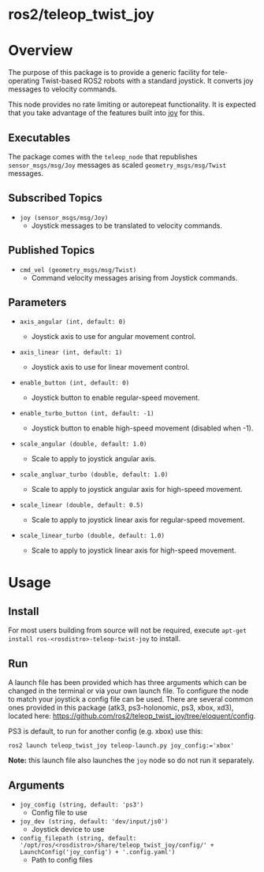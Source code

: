 ros2/teleop_twist_joy
================

# Overview
The purpose of this package is to provide a generic facility for tele-operating Twist-based ROS2 robots with a standard joystick. 
It converts joy messages to velocity commands.

This node provides no rate limiting or autorepeat functionality. It is expected that you take advantage of the features built into [joy](https://index.ros.org/p/joy/github-ros-drivers-joystick_drivers/#foxy) for this.

## Executables
The package comes with the `teleop_node` that republishes `sensor_msgs/msg/Joy` messages as scaled `geometry_msgs/msg/Twist` messages.

## Subscribed Topics
- `joy (sensor_msgs/msg/Joy)`
  - Joystick messages to be translated to velocity commands.

## Published Topics
- `cmd_vel (geometry_msgs/msg/Twist)`
  - Command velocity messages arising from Joystick commands.

## Parameters
- `axis_angular (int, default: 0)`
  - Joystick axis to use for angular movement control.
  
- `axis_linear (int, default: 1)`
  - Joystick axis to use for linear movement control.
  
- `enable_button (int, default: 0)`
  - Joystick button to enable regular-speed movement.
  
- `enable_turbo_button (int, default: -1)`
  - Joystick button to enable high-speed movement (disabled when -1).
  
- `scale_angular (double, default: 1.0)`
  - Scale to apply to joystick angular axis.
  
- `scale_angluar_turbo (double, default: 1.0)`
  - Scale to apply to joystick angular axis for high-speed movement.
    
- `scale_linear (double, default: 0.5)`
  - Scale to apply to joystick linear axis for regular-speed movement.
  
- `scale_linear_turbo (double, default: 1.0)`
  - Scale to apply to joystick linear axis for high-speed movement.

# Usage

## Install
For most users building from source will not be required, execute `apt-get install ros-<rosdistro>-teleop-twist-joy` to install.

## Run
A launch file has been provided which has three arguments which can be changed in the terminal or via your own launch file.
To configure the node to match your joystick a config file can be used. 
There are several common ones provided in this package (atk3, ps3-holonomic, ps3, xbox, xd3), located here: https://github.com/ros2/teleop_twist_joy/tree/eloquent/config.

PS3 is default, to run for another config (e.g. xbox) use this:
````
ros2 launch teleop_twist_joy teleop-launch.py joy_config:='xbox'
````

__Note:__ this launch file also launches the `joy` node so do not run it separately.


## Arguments
- `joy_config (string, default: 'ps3')`
  - Config file to use
- `joy_dev (string, default: 'dev/input/js0')`
  - Joystick device to use
- `config_filepath (string, default: '/opt/ros/<rosdistro>/share/teleop_twist_joy/config/' + LaunchConfig('joy_config') + '.config.yaml')`
  - Path to config files
